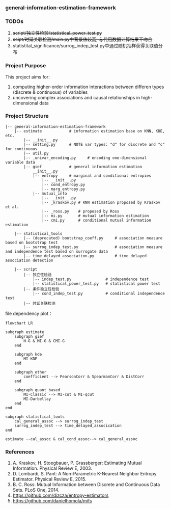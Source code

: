 ### general-information-estimation-framework

### TODOs

1. ~~script/独立性检验/statistical_power_test.py~~
2. ~~scipt/时延关联检测/main.py中背景值较高, 与代用数据计算结果不吻合~~
3. statistital_significance/surrog_indep_test.py中通过随机抽样获得关联值分布

### Project Purpose

This project aims for:
1. computing higher-order information interactions between differen types (discrete & continuous) of variables
2. uncovering complex associations and causal relationships in high-dimensional data

### Project Structure

```
|-- general-information-estimation-framework
    |-- estimate            # information estimation base on KNN, KDE, etc.
        |-- __init__.py     
        |-- setting.py      # NOTE var types: "d" for discrete and "c" for continuous
        |-- util.py
        |-- _univar_encoding.py     # encoding one-dimensional variable data
        |-- gief            # general information estimation
            __init__.py
            |-- entropy     # marginal and conditional entropies
                |-- __init__.py
                |-- cond_entropy.py
                |-- marg_entropy.py
            |-- mutual_info
                |-- __init__.py
                |-- _kraskov.py # KNN estimation proposed by Kraskov et al.
                |-- _ross.py    # proposed by Ross
                |-- mi.py       # mutual information estimation
                |-- cmi.py      # conditional mutual information estimation

    |-- statistical_tools
        |-- (deprecated) bootstrap_coeff.py     # association measure based on bootstrap test
        |-- surrog_indep_test.py                # association measure and independence test based on surrogate data
        |-- time_delayed_association.py         # time delayed association detection

    |-- script
        |-- 独立性检验
            |-- indep_test.py               # independence test
            |-- statistical_power_test.py   # statistical power test
        |-- 条件独立性检验
            |-- cond_indep_test.py          # conditional independence test
        |-- 时延关联检测

```

file dependency plot：

```mermaid
flowchart LR

subgraph estimate
    subgraph gief
        H-G & MI-G & CMI-G
    end

    subgraph kde
        MI-KDE
    end

    subgraph other
        coefficient --> PearsonCorr & SpearmanCorr & DistCorr
    end

    subgraph quant_based
        MI-Classic --> MI-cut & MI-qcut
        MI-Darbellay
    end
end

subgraph statistical_tools
    cal_general_assoc --> surrog_indep_test
    surrog_indep_test --> time_delayed_assocication
end

estimate --cal_assoc & cal_cond_assoc--> cal_general_assoc
```

### References

1. A. Kraskov, H. Stoegbauer, P. Grassberger: Estimating Mutual Information. Physical Review E, 2003.
2. D. Lombardi, S. Pant: A Non-Parametric K-Nearest Neighbor Entropy Estimator. Physical Review E, 2015.
3. B. C. Ross: Mutual Information between Discrete and Continuous Data Sets. PLoS One, 2014.
4. https://github.com/dizcza/entropy-estimators
5. https://github.com/danielhomola/mifs

